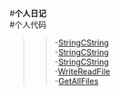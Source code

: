 #**个人日记**  
#个人代码
>>-[StringCString](StringCstring.md)  
>>-[StringCString](StringCstring.md)  
>>-[StringCString](Code/StringCstring.md)  
>>-[WriteReadFile](Code/WriteReadFile.md)  
>>-[GetAllFiles](Code/GetAllFiles.txt)  